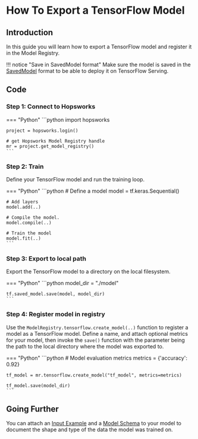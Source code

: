 # How To Export a TensorFlow Model

## Introduction

In this guide you will learn how to export a TensorFlow model and register it in the Model Registry.

!!! notice "Save in SavedModel format"
    Make sure the model is saved in the [SavedModel](https://github.com/tensorflow/tensorflow/blob/master/tensorflow/python/saved_model/README.md) format to be able to deploy it on TensorFlow Serving.


## Code

### Step 1: Connect to Hopsworks

=== "Python"
    ```python
    import hopsworks

    project = hopsworks.login()

    # get Hopsworks Model Registry handle
    mr = project.get_model_registry()
    ```

### Step 2: Train

Define your TensorFlow model and run the training loop.

=== "Python"
    ```python
    # Define a model
    model = tf.keras.Sequential()

    # Add layers
    model.add(..)

    # Compile the model.
    model.compile(..)
        
    # Train the model
    model.fit(..)
    ```

### Step 3: Export to local path

Export the TensorFlow model to a directory on the local filesystem.

=== "Python"
    ```python
    model_dir = "./model"

    tf.saved_model.save(model, model_dir)
    ```

### Step 4: Register model in registry

Use the `ModelRegistry.tensorflow.create_model(..)` function to register a model as a TensorFlow model. Define a name, and attach optional metrics for your model, then invoke the `save()` function with the parameter being the path to the local directory where the model was exported to.  

=== "Python"
    ```python
    # Model evaluation metrics
    metrics = {'accuracy': 0.92}

    tf_model = mr.tensorflow.create_model("tf_model", metrics=metrics)

    tf_model.save(model_dir)
    ```

## Going Further

You can attach an [Input Example](../input_example.md) and a [Model Schema](../model_schema.md) to your model to document the shape and type of the data the model was trained on.
